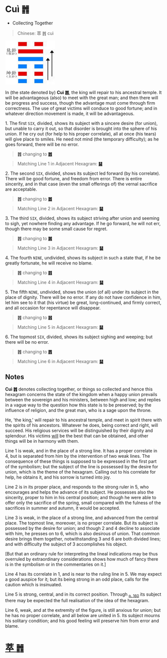 # Cuì ䷬

* Collecting Together

> Chinese: 萃 ䷬ cuì

<a id="p-156"/>

<img src="shapes/45.10.jpg" width=160 alt="萃">

In (the state denoted by) **Cuì ䷬**, the king will repair to his ancestral temple. It will be advantageous (also) to meet with the great man; and then there will be progress and success, though the advantage must come through firm correctness. The use of great victims will conduce to good fortune; and in whatever direction movement is made, it will be advantageous.

<a id="p-157"/>

1.<a name="45.1"></a> The first `SIX`, divided, shows its subject with a sincere desire (for union), but unable to carry it out, so that disorder is brought into the sphere of his union. If he cry out (for help to his proper correlate), all at once (his tears) will give place to smiles. He need not mind (the temporary difficulty); as he goes forward, there will be no error.

> **䷬** changing to [**䷐**](e99a8fsui.md)

> Matching Line 1 in Adjacent Hexagram: [**䷭**](e58d87sheng.md#46.1)

<a id="p-158"/>

2.<a name="45.2"></a> The second `SIX`, divided, shows its subject led forward (by his correlate). There will be good fortune, and freedom from error. There is entire sincerity, and in that case (even the small offerings of) the vernal sacrifice are acceptable.

> **䷬** changing to [**䷮**](e59bb0kun.md)

> Matching Line 2 in Adjacent Hexagram: [**䷭**](e58d87sheng.md#46.2)

3.<a name="45.3"></a> The third `SIX`, divided, shows its subject striving after union and seeming to sigh, yet nowhere finding any advantage. If he go forward, he will not err, though there may be some small cause for regret.

> **䷬** changing to [**䷞**](e592b8xian.md)

> Matching Line 3 in Adjacent Hexagram: [**䷭**](e58d87sheng.md#46.3)

4.<a name="45.4"></a> The fourth `NINE`, undivided, shows its subject in such a state that, if he be greatly fortunate, he will receive no blame.

> **䷬** changing to [**䷇**](e6af94bi.md)

> Matching Line 4 in Adjacent Hexagram: [**䷭**](e58d87sheng.md#46.4)

5.<a name="45.5"></a> The fifth `NINE`, undivided, shows the union (of all) under its subject in the place of dignity. There will be no error. If any do not have confidence in him, let him see to it that (his virtue) be great, long-continued, and firmly correct, and all occasion for repentance will disappear.

> **䷬** changing to [**䷏**](e8b1abyu.md)

> Matching Line 5 in Adjacent Hexagram: [**䷭**](e58d87sheng.md#46.5)

6.<a name="45.6"></a> The topmost `SIX`, divided, shows its subject sighing and weeping; but there will be no error.

> **䷬** changing to [**䷋**](e590a6pi.md)

> Matching Line 6 in Adjacent Hexagram: [**䷭**](e58d87sheng.md#46.6)

## Notes

**Cuì ䷬** denotes collecting together, or things so collected and hence this hexagram concerns the state of the kingdom when a happy union prevails between the sovereign and his ministers, between high and low; and replies in a vague way to the question how this state is to be preserved; by the influence of religion, and the great man, who is a sage upon the throne.

He, 'the king,' will repair to his ancestral temple, and meet in spirit there with the spirits of his ancestors. Whatever he does, being correct and right, will succeed. His religious services will be distinguished by their dignity and splendour. His victims [will](e58d87sheng.md#p-159) be the best that can be obtained, and other things will be in harmony with them.

Line 1 is weak, and in the place of a strong line. It has a proper correlate in 4, but is separated from him by the intervention of two weak lines. The consequence of these things is supposed to be expressed in the first part of the symbolism; but the subject of the line is possessed by the desire for union, which is the theme of the hexagram. Calling out to his correlate for help, he obtains it, and his sorrow is turned into joy.

Line 2 is in its proper place, and responds to the strong ruler in 5, who encourages and helps the advance of its subject. He possesses also the sincerity, proper to him in his central position; and though he were able to offer only the sacrifice of the spring, small compared with the fulness of the sacrifices in summer and autumn, it would be accepted.

Line 3 is weak, in the place of a strong line, and advanced from the central place. The topmost line, moreover, is no proper correlate. But its subject is possessed by the desire for union; and though 2 and 4 decline to associate with him, he presses on to 6, which is also desirous of union. That common desire brings them together, notwithstanding 3 and 6 are both divided lines; and with difficulty the subject of 3 accomplishes his object.

[But that an ordinary rule for interpreting the lineal indications may be thus overruled by extraordinary considerations shows how much of fancy there is in the symbolism or in the commentaries on it.]

Line 4 has its correlate in 1, and is near to the ruling line in 5. We may expect a good auspice for it; but its being strong in an odd place, calls for the caution which is insinuated.

Line 5 is strong, central, and in its correct position. Through <sub>[p. 160](e58d87sheng.md#p-160)</sub> its subject there may be expected the full realisation of the idea of the hexagram.

Line 6, weak, and at the extremity of the figure, is still anxious for union; but he has no proper correlate, and all below are united in 5. Its subject mourns his solitary condition; and his good feeling will preserve him from error and blame.

# [萃 ䷬](e89083cui_cn.md)

